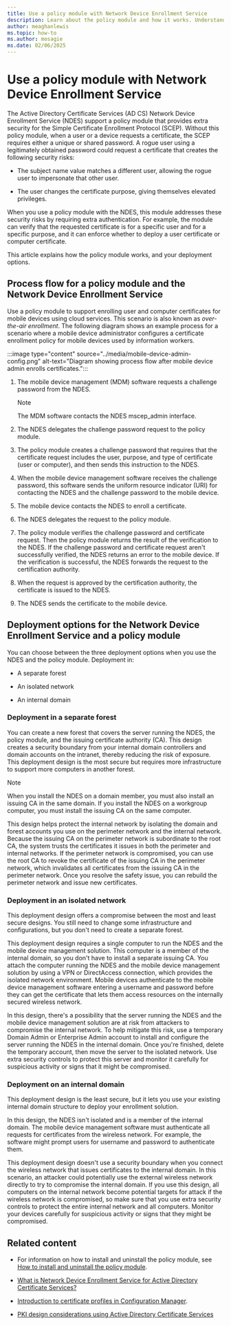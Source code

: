 ```yaml
---
title: Use a policy module with Network Device Enrollment Service
description: Learn about the policy module and how it works. Understand how to install and uninstall the policy module for the Network Device Enrollment Service.
author: meaghanlewis
ms.topic: how-to
ms.author: mosagie
ms.date: 02/06/2025
---
```


# Use a policy module with Network Device Enrollment Service

The Active Directory Certificate Services (AD CS) Network Device Enrollment Service (NDES) support a policy module that provides extra security for the Simple Certificate Enrollment Protocol (SCEP). Without this policy module, when a user or a device requests a certificate, the SCEP requires either a unique or shared password. A rogue user using a legitimately obtained password could request a certificate that creates the following security risks:

- The subject name value matches a different user, allowing the rogue user to impersonate that other user.

- The user changes the certificate purpose, giving themselves elevated privileges.

When you use a policy module with the NDES, this module addresses these security risks by requiring extra authentication. For example, the module can verify that the requested certificate is for a specific user and for a specific purpose, and it can enforce whether to deploy a user certificate or computer certificate.

This article explains how the policy module works, and your deployment options.

## Process flow for a policy module and the Network Device Enrollment Service

Use a policy module to support enrolling user and computer certificates for mobile devices using cloud services. This scenario is also known as *over-the-air enrollment*. The following diagram shows an example process for a scenario where a mobile device administrator configures a certificate enrollment policy for mobile devices used by information workers.

:::image type="content" source="../media/mobile-device-admin-config.png" alt-text="Diagram showing process flow after mobile device admin enrolls certificates.":::

1. The mobile device management (MDM) software requests a challenge password from the NDES.

    > [!NOTE]
    > The MDM software contacts the NDES mscep_admin interface.

1. The NDES delegates the challenge password request to the policy module.

1. The policy module creates a challenge password that requires that the certificate request includes the user, purpose, and type of certificate (user or computer), and then sends this instruction to the NDES.

1. When the mobile device management software receives the challenge password, this software sends the uniform resource indicator (URI) for contacting the NDES and the challenge password to the mobile device.

1. The mobile device contacts the NDES to enroll a certificate.

1. The NDES delegates the request to the policy module.

1. The policy module verifies the challenge password and certificate request. Then the policy module returns the result of the verification to the NDES. If the challenge password and certificate request aren't successfully verified, the NDES returns an error to the mobile device. If the verification is successful, the NDES forwards the request to the certification authority.

1. When the request is approved by the certification authority, the certificate is issued to the NDES.

1. The NDES sends the certificate to the mobile device.

## Deployment options for the Network Device Enrollment Service and a policy module

You can choose between the three deployment options when you use the NDES and the policy module. Deployment in:

- A separate forest

- An isolated network

- An internal domain

### Deployment in a separate forest

You can create a new forest that covers the server running the NDES, the policy module, and the issuing certificate authority (CA). This design creates a security boundary from your internal domain controllers and domain accounts on the intranet, thereby reducing the risk of exposure. This deployment design is the most secure but requires more infrastructure to support more computers in another forest.

> [!NOTE]
> When you install the NDES on a domain member, you must also install an issuing CA in the same domain.
> If you install the NDES on a workgroup computer, you must install the issuing CA on the same computer.

This design helps protect the internal network by isolating the domain and forest accounts you use on the perimeter network and the internal network. Because the issuing CA on the perimeter network is subordinate to the root CA, the system trusts the certificates it issues in both the perimeter and internal networks. If the perimeter network is compromised, you can use the root CA to revoke the certificate of the issuing CA in the perimeter network, which invalidates all certificates from the issuing CA in the perimeter network. Once you resolve the safety issue, you can rebuild the perimeter network and issue new certificates.

### Deployment in an isolated network

This deployment design offers a compromise between the most and least secure designs. You still need to change some infrastructure and configurations, but you don't need to create a separate forest.

This deployment design requires a single computer to run the NDES and the mobile device management solution. This computer is a member of the internal domain, so you don't have to install a separate issuing CA. You attach the computer running the NDES and the mobile device management solution by using a VPN or DirectAccess connection, which provides the isolated network environment. Mobile devices authenticate to the mobile device management software entering a username and password before they can get the certificate that lets them access resources on the internally secured wireless network.

In this design, there's a possibility that the server running the NDES and the mobile device management solution are at risk from attackers to compromise the internal network. To help mitigate this risk, use a temporary Domain Admin or Enterprise Admin account to install and configure the server running the NDES in the internal domain. Once you're finished, delete the temporary account, then move the server to the isolated network. Use extra security controls to protect this server and monitor it carefully for suspicious activity or signs that it might be compromised.

### Deployment on an internal domain

This deployment design is the least secure, but it lets you use your existing internal domain structure to deploy your enrollment solution.

In this design, the NDES isn't isolated and is a member of the internal domain. The mobile device management software must authenticate all requests for certificates from the wireless network. For example, the software might prompt users for username and password to authenticate them.

This deployment design doesn't use a security boundary when you connect the wireless network that issues certificates to the internal domain. In this scenario, an attacker could potentially use the external wireless network directly to try to compromise the internal domain. If you use this design, all computers on the internal network become potential targets for attack if the wireless network is compromised, so make sure that you use extra security controls to protect the entire internal network and all computers. Monitor your devices carefully for suspicious activity or signs that they might be compromised.

## Related content

- For information on how to install and uninstall the policy module, see [How to install and uninstall the policy module](/previous-versions/windows/it-pro/windows-server-2012-R2-and-2012/dn473016(v=ws.11)#how-to-install-and-uninstall-the-policy-module).

- [What is Network Device Enrollment Service for Active Directory Certificate Services?](/windows-server/identity/ad-cs/network-device-enrollment-service-overview)

- [Introduction to certificate profiles in Configuration Manager](/mem/configmgr/protect/deploy-use/introduction-to-certificate-profiles).

- [PKI design considerations using Active Directory Certificate Services](/windows-server/identity/ad-cs/pki-design-considerations)
